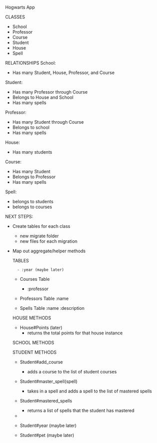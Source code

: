 Hogwarts App

CLASSES
- School
- Professor
- Course
- Student
- House
- Spell

RELATIONSHIPS
School:
- Has many Student, House, Professor, and Course

Student:
- Has many Professor through Course
- Belongs to House and School
- Has many spells

Professor:
- Has many Student through Course
- Belongs to school
- Has many spells

House:
- Has many students

Course:
- Has many Student
- Belongs to Professor
- Has many spells

Spell:
- belongs to students
- belongs to courses


NEXT STEPS:
- Create tables for each class
    - new migrate folder
    - new files for each migration
- Map out aggregate/helper methods


    TABLES
    <!-- - House Table
        - :name -->

    <!-- - Student Table
        - :name
        - :house -->
        - :year (maybe later)

    - Courses Table
        - :professor

    - Professors Table
        :name

    - Spells Table
        :name
        :description
    

    HOUSE METHODS
    <!-- - House#students
        - returns an array of all students in that house instance
    - House#School
        - returns the school that that house belongs to -->
    - House#Points (later)
        - returns the total points for that house instance

    SCHOOL METHODS
    <!-- - School#Houses
        - returns an array of all houses that belong to the school
    - School#Students
        returns an array of all students in that school
    - School#Professors
        - returns an array of all professors that work at the school
    - School#Courses
        - returns an array of all courses offered at the school -->
    <!-- - School#sort_student(student)
        - takes in a student instance and adds that student to a ramdom house -->

    STUDENT METHODS
    <!-- - Student#House
        - returns the house that the student belongs to
    - Student#School
        - returns the school that the student belongs to
    - Student#Courses
        - returns an array of all courses that the student attends -->
    - Student#add_course
        - adds a course to the list of student courses
    - Student#master_spell(spell)
        - takes in a spell and adds a spell to the list of mastered spells
    - Student#mastered_spells
        - returns a list of spells that the student has mastered
    - 

    - Student#year (maybe later)
     - Student#pet (maybe later)




    






